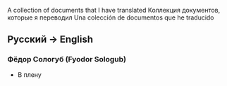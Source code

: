 ﻿A collection of documents that I have translated
Коллекция документов, которые я переводил
Una colección de documentos que he traducido

## Русский -> English

### Фёдор Сологуб (Fyodor Sologub)
 - В плену